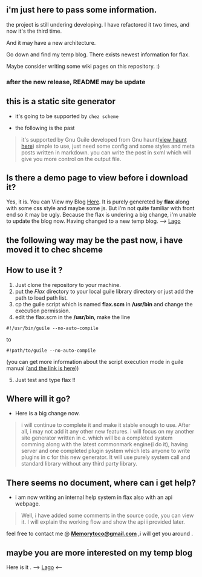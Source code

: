 ## i'm just here to pass some information.
the project is still undering developing. I have refactored it two times, and
now it's the third time.

And it may have a new architecture.

Go down and find my temp blog. There exists newest information for flax.

Maybe consider writing some wiki pages on this repository. :)

### after the new release, README may be update

## this is a static site generator ##
- it's going to be supported by `chez scheme`

* the following is the past
> it's supported by Gnu Guile
> developed from Gnu haunt([view haunt here](https://dthompson.us/projects/haunt.html))
> simple to use, just need some config and some styles and meta posts written in markdown.
> you can write the post in sxml which will give you more control on the output file.

## Is there a demo page to view before i download it?
Yes, it is. You can View my Blog [Here](https://memorytoco.github.io/Lasga/).
It is purely genereted by **flax** along with some css style and maybe some js.
But i'm not quite familiar with front end so it may be ugly.
Because the flax is undering a big change, i'm unable to update the blog
now. Having changed to a new temp blog. --> [Lago](https://memorytoco.github.io/Lago/)

## the following way may be the past now, i have moved it to chec shceme
## How to use it ?

1. Just clone the repository to your machine.
2. put the *Flax* directory to your local guile library directory or just add the path to load path list.
3. cp the guile script which is named **flax.scm** in **/usr/bin** and change the execution permission.
4. edit the flax.scm in the **/usr/bin**, make the line
```
#!/usr/bin/guile --no-auto-compile
```
to 
```
#!path/to/guile --no-auto-compile
```
(you can get more information about the script execution mode in guile manual ([and the link is here](https://www.gnu.org/software/guile/manual/)))

5. Just test and type flax !!


## Where will it go?
* Here is a big change now.
> i will continue to complete it and make it stable enough to use.
> After all, i may not add it any other new features.
> i will focus on my another site generator written in c.
> which will be a completed system comming along with the latest commonmark engine(i do it),
> having server and one completed plugin system which lets anyone to write
> plugins in c for this new generator. It will use purely system call and standard library without 
> any third party library.

## There seems no document, where can i get help?
* i am now writing an internal help system in flax also with an api webpage.
> Well, i have added some comments in the source code, you can view it.
> I will explain the working flow and show the api i provided later.

feel free to contact me @ **Memorytoco@gmail.com** ,i will get you around .

## maybe you are more interested on my temp blog
Here is it . --> [Lago](https://memorytoco.github.io/Lago/) <--
